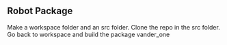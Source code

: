 ## Robot Package

Make a workspace folder and an src folder. 
Clone the repo in the src folder. 
Go back to workspace and build the package vander_one

